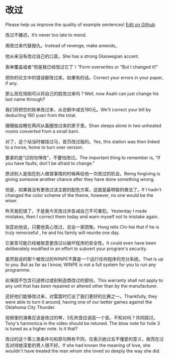 # 改过

Please help us improve the quality of example sentences! [Edit on Github](https://github.com/jiyushe/jiyu-example-sentence-source/blob/main/chinese/gaiguo.md)

<p><span class="chinese">改过不嫌迟。</span><span class="english">It’s never too late to mend.</span></p>

<p><span class="chinese">用改过来代替报仇。</span><span class="english">Instead of revenge, make amends,.</span></p>

<p><span class="chinese">他从来没有改过自己的口音。</span><span class="english">She has a strong Glaswegian accent.</span></p>

<p><span class="chinese">表单覆盖或者“但是我已经改过它了！”</span><span class="english">Form overwrites or "But I changed it!"</span></p>

<p><span class="chinese">把你的论文中的错误都改过来，如果有的话。</span><span class="english">Correct your errors in your paper, if any.</span></p>

<p><span class="chinese">那么现在旭刚可以将自己的姓改过来吗？</span><span class="english">Well, now Asahi can just change his last name through?</span></p>

<p><span class="chinese">我们将把您的账单改过来，从总额中减去180元。</span><span class="english">We'll correct your bill by deducting 180 yuan from the total.</span></p>

<p><span class="chinese">珊珊独自睡在两间从畜圈改过来的房子里。</span><span class="english">Shan sleeps alone in two unheated rooms converted from a small barn.</span></p>

<p><span class="chinese">对了，这个站当时被挂过马，首页改过版的。</span><span class="english">Yes, this station was then linked to a horse, home to turn over version.</span></p>

<p><span class="chinese">要紧的是“过则勿惮改”，不要怕改过。</span><span class="english">The important thing to remember is, "If you have faults, don't be afraid to change."</span></p>

<p><span class="chinese">原谅别人是指在别人做错事情的时候再给他一次改过的机会。</span><span class="english">Being forgiving is giving someone another chance after they have done something wrong.</span></p>

<p><span class="chinese">但是，如果我没有更改过该主题的配色方案，这就是最明智的做法了。</span><span class="english">If I hadn't changed the color scheme of the theme, however, no one would be the wiser.</span></p>

<p><span class="chinese">昨天我犯错了，于是我今天改过并告诫自己不可重犯。</span><span class="english">Yesterday I made mistakes, then I correct them today and warn myself not to mistake again.</span></p>

<p><span class="chinese">张匡劝他说，只要他真心改过，总会一家团聚。</span><span class="english">Hong tells Chi-hei that if he is truly remorseful , he and his family will reunite one day.</span></p>

<p><span class="chinese">它甚至可能已经被故意更改过以破坏程序的安全性。</span><span class="english">It could even have been deliberately modified in an effort to subvert your program's security.</span></p>

<p><span class="chinese">虽然我说的那个被改过的WINPE不算是一个运行任何程序的充分系统。</span><span class="english">That is up to you. But as far as I know, WINPE is not a full system for you to run any programme.</span></p>

<p><span class="chinese">此保固不包含已送修过或别制造商改过的部份。</span><span class="english">This warranty shall not apply to any unit that has been repaired or altered other than by the manufacturer.</span></p>

<p><span class="chinese">还好他们能够改过来，对雷霆时打出了我们更好的比赛之一。</span><span class="english">Thankfully, they were able to turn it around, having one of our better games against the Oklahoma City Thunder.</span></p>

<p><span class="chinese">视频里的演奏应该是改过的琴，3孔吹音应调高一个音。不知对吗？共同探讨。</span><span class="english">Tony's harmonica in the video should be retuned. The blow note for hole 3 is tuned as a higher note. Is it that?</span></p>

<p><span class="chinese">改过的这个第三类条件句和原句稍有不同，仅表示她过去不懂爱的意义，故而在过去对待她深爱的男人很不好。</span><span class="english">If she had known the meaning of love, she wouldn't have treated the man whom she loved so deeply the way she did.</span></p>

